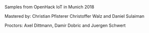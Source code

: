 Samples from OpenHack IoT in Munich 2018

Mastered by:
Christian Pfisterer
Christoffer Walz and 
Daniel Sulaiman

Proctors:
Axel Dittmann,
Damir Dobric and
Juergen Schwert


